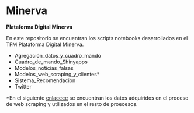 # Minerva
**Plataforma Digital Minerva**

En este repositorio se encuentran los scripts notebooks desarrollados en el TFM Plataforma Digital Minerva.

- Agregación_datos_y_cuadro_mando
- Cuadro_de_mando_Shinyapps
- Modelos_noticias_falsas
- Modelos_web_scraping_y_clientes*
- Sistema_Recomendacion
- Twitter

*En el siguiente [enlacece](https://drive.google.com/drive/folders/1LRe2ZTy9ofoz3lMnEQcnprglmlK5f4em?usp=sharing) se encuentran los datos adquiridos en el proceso de web scraping y utilizados en el resto de proecesos.
